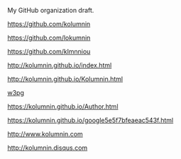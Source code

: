My GitHub organization draft.

https://github.com/kolumnin

https://github.com/lokumnin

https://github.com/klmnniou

http://kolumnin.github.io/index.html

http://kolumnin.github.io/Kolumnin.html

<a href="http://kolumnin.github.io/w3egPge1.html">w3pg</a>

https://kolumnin.github.io/Author.html

https://kolumnin.github.io/google5e5f7bfeaeac543f.html

http://www.kolumnin.com

http://kolumnin.disqus.com
